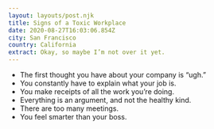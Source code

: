 ```yaml
---
layout: layouts/post.njk
title: Signs of a Toxic Workplace
date: 2020-08-27T16:03:06.854Z
city: San Francisco
country: California
extract: Okay, so maybe I’m not over it yet.
---
```


- The first thought you have about your company is “ugh.”
- You constantly have to explain what your job is.
- You make receipts of all the work you’re doing.
- Everything is an argument, and not the healthy kind.
- There are too many meetings.
- You feel smarter than your boss.
